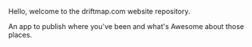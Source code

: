 Hello, welcome to the driftmap.com website repository.

An app to publish where you've been and what's Awesome about those places.